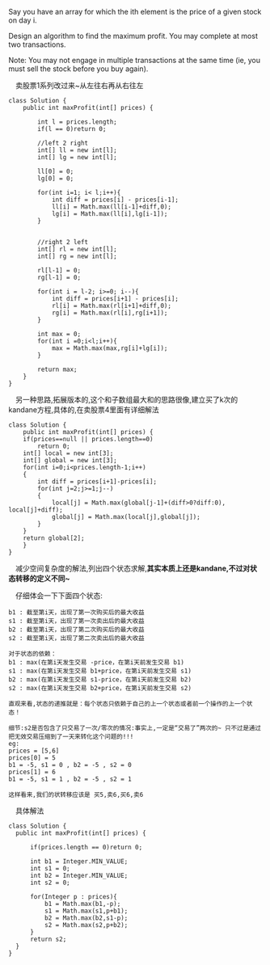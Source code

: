 Say you have an array for which the ith element is the price of a given stock on day i.

Design an algorithm to find the maximum profit. You may complete at most two transactions.

Note:
You may not engage in multiple transactions at the same time (ie, you must sell the stock before you buy again).


&emsp;卖股票1系列改过来~从左往右再从右往左
```
class Solution {
    public int maxProfit(int[] prices) {
        
        int l = prices.length;
        if(l == 0)return 0;
        
        //left 2 right
        int[] ll = new int[l];
        int[] lg = new int[l];
        
        ll[0] = 0;
        lg[0] = 0;
        
        for(int i=1; i< l;i++){
            int diff = prices[i] - prices[i-1];
            ll[i] = Math.max(ll[i-1]+diff,0);
            lg[i] = Math.max(ll[i],lg[i-1]);
        }
        
        
        //right 2 left
        int[] rl = new int[l];
        int[] rg = new int[l];
        
        rl[l-1] = 0;
        rg[l-1] = 0;
        
        for(int i = l-2; i>=0; i--){
            int diff = prices[i+1] - prices[i];
            rl[i] = Math.max(rl[i+1]+diff,0);
            rg[i] = Math.max(rl[i],rg[i+1]);
        }
        
        int max = 0;
        for(int i =0;i<l;i++){
            max = Math.max(max,rg[i]+lg[i]);
        }
        
        return max;
    }  
}
```


&emsp;另一种思路,拓展版本的,这个和子数组最大和的思路很像,建立买了k次的kandane方程,具体的,在卖股票4里面有详细解法
```
class Solution {
    public int maxProfit(int[] prices) {  
    if(prices==null || prices.length==0)  
        return 0;  
    int[] local = new int[3];  
    int[] global = new int[3];  
    for(int i=0;i<prices.length-1;i++)  
    {  
        int diff = prices[i+1]-prices[i];  
        for(int j=2;j>=1;j--)  
        {  
            local[j] = Math.max(global[j-1]+(diff>0?diff:0), local[j]+diff);  
            global[j] = Math.max(local[j],global[j]);  
        }  
    }  
    return global[2];  
    }  
}
```






&emsp;减少空间复杂度的解法,列出四个状态求解,**其实本质上还是kandane,不过对状态转移的定义不同~**

&emsp;仔细体会一下下面四个状态:
```
b1 : 截至第i天，出现了第一次购买后的最大收益
s1 : 截至第i天，出现了第一次卖出后的最大收益
b2 : 截至第i天，出现了第二次购买后的最大收益
s2 : 截至第i天，出现了第二次卖出后的最大收益

对于状态的依赖：
b1 : max(在第i天发生交易 -price，在第i天前发生交易 b1)
s1 : max(在第i天发生交易 b1+price，在第i天前发生交易 s1)
b2 : max(在第i天发生交易 s1-price，在第i天前发生交易 b2)
s2 : max(在第i天发生交易 b2+price，在第i天前发生交易 s2)

直观来看,状态的递推就是：每个状态只依赖于自己的上一个状态或者前一个操作的上一个状态！

细节:s2是否包含了只交易了一次/零次的情况:事实上,一定是“交易了”两次的~ 只不过是通过把无效交易压缩到了一天来转化这个问题的!!!
eg:
prices = [5,6]
prices[0] = 5
b1 = -5, s1 = 0 , b2 = -5 , s2 = 0
prices[1] = 6
b1 = -5, s1 = 1 , b2 = -5 , s2 = 1

这样看来,我们的状转移应该是 买5,卖6,买6,卖6

```

&emsp;具体解法
```
class Solution {
  public int maxProfit(int[] prices) {

      if(prices.length == 0)return 0;
      
      int b1 = Integer.MIN_VALUE;
      int s1 = 0;
      int b2 = Integer.MIN_VALUE;
      int s2 = 0;
      
      for(Integer p : prices){
          b1 = Math.max(b1,-p);
          s1 = Math.max(s1,p+b1);
          b2 = Math.max(b2,s1-p);
          s2 = Math.max(s2,p+b2);
      }
      return s2;
  }
}
```
